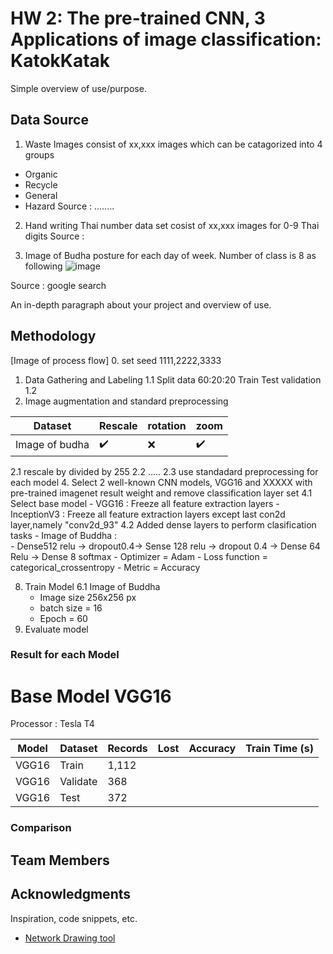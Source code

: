 # HW 2: The pre-trained CNN, 3 Applications of image classification: KatokKatak

Simple overview of use/purpose.

## Data Source
1. Waste Images consist of xx,xxx images which can be catagorized into 4 groups
- Organic
- Recycle
- General
- Hazard
Source : ........

2. Hand writing Thai number data set cosist of xx,xxx images for 0-9 Thai digits
Source : 

3. Image of Budha posture for each day of week. Number of class is 8 as following
![image](https://user-images.githubusercontent.com/11289173/195136123-ef90c34c-7e1d-45cf-a181-8313a237b2b4.png)

Source : google search

An in-depth paragraph about your project and overview of use.

## Methodology
[Image of process flow]
0. set seed
 1111,2222,3333

1. Data Gathering and Labeling 
  1.1 Split data 60:20:20  Train Test validation
  1.2 
3. Image augmentation and standard preprocessing


| Dataset        | Rescale           | rotation            | zoom               |
|----------------|-------------------|---------------------|--------------------|
| Image of budha | :heavy_check_mark:| :x:                 |:heavy_check_mark:  |

  2.1 rescale by divided by 255
  2.2 .....
  2.3 use standadard preprocessing for each model
4. Select 2 well-known CNN models, VGG16 and XXXXX with pre-trained imagenet result weight and remove classification layer set
  4.1 Select base model
    - VGG16 : Freeze all feature extraction layers
    - InceptionV3 : Freeze all feature extraction layers except last con2d layer,namely "conv2d_93"
  4.2 Added dense layers to perform clasification tasks
    - Image of Buddha :  
       - Dense512 relu -> dropout0.4-> Sense 128 relu -> dropout 0.4 -> Dense 64  Relu -> Dense 8  softmax
       - Optimizer = Adam
       - Loss function = categorical_crossentropy
       - Metric = Accuracy
   
8. Train Model
  6.1 Image of Buddha
   - Image size 256x256 px
   - batch size = 16
   - Epoch = 60
9. Evaluate model

### Result for each Model

# Base Model VGG16
Processor : Tesla T4

  |  Model | Dataset  | Records |   Lost   | Accuracy | Train Time (s) |
  |--------|----------|---------|----------|----------|----------------|
  | VGG16  | Train    |   1,112 |          |          |                |
  | VGG16  | Validate |     368 |          |          |                |
  | VGG16  | Test     |     372 |          |          |                | 
  


### Comparison



## Team Members




## Acknowledgments

Inspiration, code snippets, etc.
* [Network Drawing tool](https://alexlenail.me/NN-SVG/AlexNet.html)
